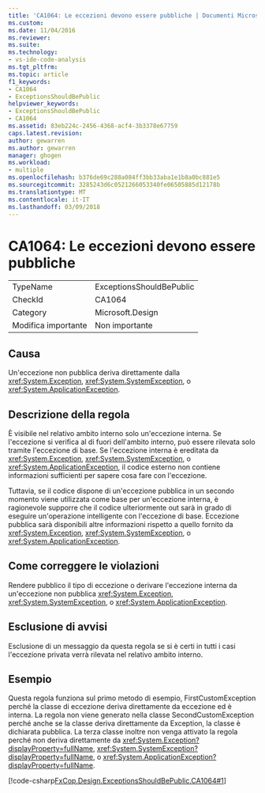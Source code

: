 ```yaml
---
title: 'CA1064: Le eccezioni devono essere pubbliche | Documenti Microsoft'
ms.custom: 
ms.date: 11/04/2016
ms.reviewer: 
ms.suite: 
ms.technology:
- vs-ide-code-analysis
ms.tgt_pltfrm: 
ms.topic: article
f1_keywords:
- CA1064
- ExceptionsShouldBePublic
helpviewer_keywords:
- ExceptionsShouldBePublic
- CA1064
ms.assetid: 83eb224c-2456-4368-acf4-3b3378e67759
caps.latest.revision: 
author: gewarren
ms.author: gewarren
manager: ghogen
ms.workload:
- multiple
ms.openlocfilehash: b376de69c288a084ff3bb33aba1e1b8a0bc881e5
ms.sourcegitcommit: 3285243d6c0521266053340fe06505885d12178b
ms.translationtype: MT
ms.contentlocale: it-IT
ms.lasthandoff: 03/09/2018
---
```

# <a name="ca1064-exceptions-should-be-public"></a>CA1064: Le eccezioni devono essere pubbliche
|||  
|-|-|  
|TypeName|ExceptionsShouldBePublic|  
|CheckId|CA1064|  
|Category|Microsoft.Design|  
|Modifica importante|Non importante|  
  
## <a name="cause"></a>Causa  
 Un'eccezione non pubblica deriva direttamente dalla <xref:System.Exception>, <xref:System.SystemException>, o <xref:System.ApplicationException>.  
  
## <a name="rule-description"></a>Descrizione della regola  
 È visibile nel relativo ambito interno solo un'eccezione interna. Se l'eccezione si verifica al di fuori dell'ambito interno, può essere rilevata solo tramite l'eccezione di base. Se l'eccezione interna è ereditata da <xref:System.Exception>, <xref:System.SystemException>, o <xref:System.ApplicationException>, il codice esterno non contiene informazioni sufficienti per sapere cosa fare con l'eccezione.  
  
 Tuttavia, se il codice dispone di un'eccezione pubblica in un secondo momento viene utilizzata come base per un'eccezione interna, è ragionevole supporre che il codice ulteriormente out sarà in grado di eseguire un'operazione intelligente con l'eccezione di base. Eccezione pubblica sarà disponibili altre informazioni rispetto a quello fornito da <xref:System.Exception>, <xref:System.SystemException>, o <xref:System.ApplicationException>.  
  
## <a name="how-to-fix-violations"></a>Come correggere le violazioni  
 Rendere pubblico il tipo di eccezione o derivare l'eccezione interna da un'eccezione non pubblica <xref:System.Exception>, <xref:System.SystemException>, o <xref:System.ApplicationException>.  
  
## <a name="when-to-suppress-warnings"></a>Esclusione di avvisi  
 Esclusione di un messaggio da questa regola se si è certi in tutti i casi l'eccezione privata verrà rilevata nel relativo ambito interno.  
  
## <a name="example"></a>Esempio  
 Questa regola funziona sul primo metodo di esempio, FirstCustomException perché la classe di eccezione deriva direttamente da eccezione ed è interna. La regola non viene generato nella classe SecondCustomException perché anche se la classe deriva direttamente da Exception, la classe è dichiarata pubblica. La terza classe inoltre non venga attivato la regola perché non deriva direttamente da <xref:System.Exception?displayProperty=fullName>, <xref:System.SystemException?displayProperty=fullName>, o <xref:System.ApplicationException?displayProperty=fullName>.  
  
 [!code-csharp[FxCop.Design.ExceptionsShouldBePublic.CA1064#1](../code-quality/codesnippet/CSharp/ca1064-exceptions-should-be-public_1.cs)]

